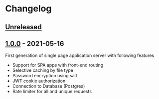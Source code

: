 # Changelog

## [Unreleased][unreleased]

## [1.0.0][] - 2021-05-16

First generation of single page application server with following features

- Support for SPA apps with front-end routing
- Selective caching by file type
- Password encryption using salt
- JWT cookie authorization
- Connection to Database (Postgres)
- Rate limiter for all and unique requests

[unreleased]: https://github.com/ivanburlakov/node-spa-server/compare/v1.0.0...HEAD
[1.0.0]: https://github.com/ivanburlakov/node-spa-server/releases/tag/v1.0.0